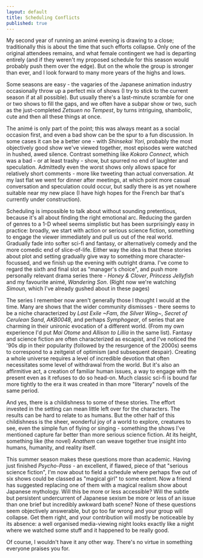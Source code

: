 ```yaml
---
layout: default
title: Scheduling Conflicts
published: true
---
```


My second year of running an anim&eacute; evening is drawing to a close; traditionally this is about the time that such efforts collapse. Only one of the original attendees remains, and what female contingent we had is departing entirely (and if they weren't my proposed schedule for this season would probably push them over the edge). But on the whole the group is stronger than ever, and I look forward to many more years of the highs and lows.

Some seasons are easy - the vagaries of the Japanese animation industry occasionally throw up a perfect mix of shows (I try to stick to the current season if at all possible). But usually there's a last-minute scramble for one or two shows to fill the gaps, and we often have a subpar show or two, such as the just-completed *Zetsuen no Tempest*, by turns intriguing, shambolic, cute and then all these things at once.

The anim&eacute; is only part of the point; this was always meant as a social occasion first, and even a bad show can be the spur to a fun discussion. In some cases it can be a better one - with *Shinsekai Yori*, probably the most objectively good show we've viewed together, most episodes were watched in hushed, awed silence. Contrast something like *Kokoro Connect*, which was a bad - or at least trashy - show, but spurred no end of laughter and speculation. Admittedly even the worst shows only allows space for relatively short comments - more like tweeting than actual conversation. At my last flat we went for dinner after meetings, at which point more casual conversation and speculation could occur, but sadly there is as yet nowhere suitable near my new place (I have high hopes for the French bar that's currently under construction).

Scheduling is impossible to talk about without sounding pretentious, because it's all about finding the right emotional arc. Reducing the garden of genres to a 1-D wheel seems simplistic but has been surprisingly easy in practice: broadly, we start with action or serious science fiction, something to engage the viewer immediately and pull us out of the real world. Gradually fade into softer sci-fi and fantasy, or alternatively comedy and the more comedic end of slice-of-life. Either way the idea is that these stories about plot and  setting gradually give way to something more character-focussed, and we finish up the evening with outright drama. I've come to regard the sixth and final slot as "manager's choice", and push more personally relevant drama series there - *Honey & Clover*, *Princess Jellyfish* and my favourite anim&eacute;, *Wandering Son*. (Right now we're watching *Simoun*, which I've already gushed about in these pages)

The series I remember now aren't generally those I thought I would at the time. Many are shows that the wider community dismisses - there seems to be a niche characterized by *Last Exile ~Fam, the Silver Wing~*, *Secret of Cerulean Sand*, *AKB0048*, and perhaps *Symphogear*, of series that are charming in their unironic evocation of a different world. (From my own experience I'd put *Mai Otome* and *Allison to Lillia* in the same list). Fantasy and science fiction are often characterized as escapist, and I've noticed the '90s dip in their popularity (followed by the resurgence of the 2000s) seems to correspond to a zeitgeist of optimism (and subsequent despair). Creating a whole universe requires a level of incredible devotion that often necessitates some level of withdrawal from the world. But it's also an affirmitive act, a creation of familiar human issues, a way to engage with the present even as it refuses to do so head-on. Much classic sci-fi is bound far more tightly to the era it was created in than more "literary" novels of the same period.

And yes, there is a childishness to some of these stories. The effort invested in the setting can mean little left over for the characters. The results can be hard to relate to as humans. But the other half of this childishness is the sheer, wonderful joy of a world to explore, creatures to see, even the simple fun of flying or singing - something the shows I've mentioned capture far better than more serious science fiction. At its height, something like (the novel) *Anathem* can weave together true insight into humans, humanity, and reality itself.

This summer season makes these questions more than academic. Having just finished *Psycho-Pass* - an excellent, if flawed, piece of that "serious science fiction", I'm now about to field a schedule where perhaps five out of six shows could be classed as "magical girl" to some extent. Now a friend has suggested replacing one of them with  a magical realism show about Japanese mythology. Will this be more or less accessible? Will the subtle but persistent undercurrent of Japanese sexism be more or less of an issue than one brief but incredibly awkward bath scene? None of these questions seem objectively answerable, but go too far wrong and your group will collapse. Get them right, and your contribution will mostly be noticeable by its absence: a well organised media-viewing night looks exactly like a night where we watched some stuff and it happened to be really good.

Of course, I wouldn't have it any other way. There's no virtue in something everyone praises you for.
